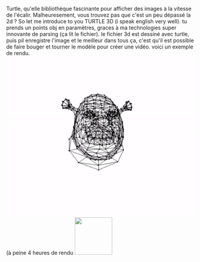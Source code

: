 Turtle, qu'elle bibliothèque fascinante pour afficher des images à la vitesse de l'écalir. Malheuresement, vous trouvez pas que c'est un peu dépassé la 2d ? So let me introduce to you TURTLE 3D (i speak english very well). tu prends un points obj en paramètres, graces à ma technologies super innovante de parsing (ça lit le fichier). le fichier 3d est dessiné avec turtle, puis pil enregistre l'image et le meilleur dans tous ça, c'est qu'il est possible de faire bouger et tourner le modèle pour créer une vidéo.
voici un exemple de rendu.
<img src=https://github.com/mperrot36/Turtle-3D/blob/main/ezgif-6-db23fec600.gif></br>
(à peine 4 heures de rendu <img src=https://ih1.redbubble.net/image.511503405.8255/bg,f8f8f8-flat,750x,075,f-pad,750x1000,f8f8f8.u1.jpg width=100 height=100>
